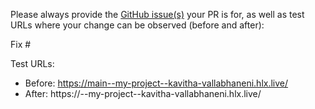 Please always provide the [GitHub issue(s)](../issues) your PR is for, as well as test URLs where your change can be observed (before and after):

Fix #<gh-issue-id>

Test URLs:
- Before: https://main--my-project--kavitha-vallabhaneni.hlx.live/
- After: https://<branch>--my-project--kavitha-vallabhaneni.hlx.live/
